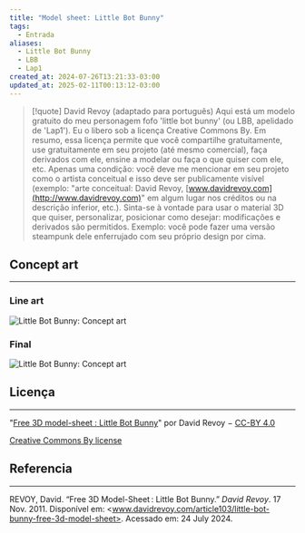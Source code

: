 ```yaml
---
title: "Model sheet: Little Bot Bunny"
tags:
  - Entrada
aliases:
  - Little Bot Bunny
  - LBB
  - Lap1
created_at: 2024-07-26T13:21:33-03:00
updated_at: 2025-02-11T00:13:12-03:00
---
```


> [!quote] David Revoy (adaptado para português)
> Aqui está um modelo gratuito do meu personagem fofo 'little bot bunny' (ou LBB, apelidado de 'Lap1'). Eu o libero sob a licença Creative Commons By. Em resumo, essa licença permite que você compartilhe gratuitamente, use gratuitamente em seu projeto (até mesmo comercial), faça derivados com ele, ensine a modelar ou faça o que quiser com ele, etc. Apenas uma condição: você deve me mencionar em seu projeto como o artista conceitual e isso deve ser publicamente visível (exemplo: "arte conceitual: David Revoy, [www.davidrevoy.com](http://www.davidrevoy.com)" em algum lugar nos créditos ou na descrição inferior, etc.). Sinta-se à vontade para usar o material 3D que quiser, personalizar, posicionar como desejar: modificações e derivados são permitidos. Exemplo: você pode fazer uma versão steampunk dele enferrujado com seu próprio design por cima.

## Concept art
---
### Line art
![Little Bot Bunny: Concept art](assets/images/2024/Little_Bot_Bunny-Concept_art.png)

### Final
![Little Bot Bunny: Concept art](assets/images/2024/Little_Bot_Bunny-final.png)

## Licença
---
"[Free 3D model-sheet : Little Bot Bunny](https://www.davidrevoy.com/article103/little-bot-bunny-free-3d-model-sheet "Free 3D model-sheet : Little Bot Bunny")" por David Revoy − [CC-BY 4.0](http://creativecommons.org/licenses/by/4.0/)

[Creative Commons By license](http://creativecommons.org/licenses/by/3.0/ "Creative Commons By license")

## Referencia
---
REVOY, David. “Free 3D Model-Sheet : Little Bot Bunny.” _David Revoy_. 17 Nov. 2011. Disponível em: <www.davidrevoy.com/article103/little-bot-bunny-free-3d-model-sheet>. Acessado em: 24 July 2024.